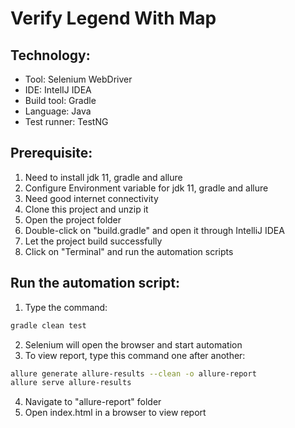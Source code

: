 # Verify Legend With Map

## Technology:
- Tool: Selenium WebDriver
- IDE: IntelIJ IDEA
- Build tool: Gradle
- Language: Java
- Test runner: TestNG

## Prerequisite:
1. Need to install jdk 11, gradle and allure
2. Configure Environment variable for jdk 11, gradle and allure
3. Need good internet connectivity
4. Clone this project and unzip it
5. Open the project folder
6. Double-click on "build.gradle" and open it through IntelliJ IDEA
7. Let the project build successfully
8. Click on "Terminal" and run the automation scripts

## Run the automation script:
1. Type the command:

```sh
gradle clean test
```
2. Selenium will open the browser and start automation
3. To view report, type this command one after another:
```sh
allure generate allure-results --clean -o allure-report
allure serve allure-results
```
4. Navigate to "allure-report" folder
5. Open index.html in a browser to view report
